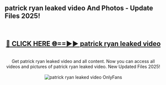 <h2>patrick ryan leaked video And Photos - Update Files 2025!</h2>
<br>
<div align="center">
<h2><a href="https://top-ai-tools.click/QrbHav" rel="nofollow">🔴 CLICK HERE 🌐==►► patrick ryan leaked video</a></h2>
<br>
Get patrick ryan leaked video and all content. Now you can access all videos and pictures of patrick ryan leaked video. New Updated Files 2025!
<br>
<br>
<a href="https://top-ai-tools.click/QrbHav" rel="nofollow" data-target="animated-image.originalLink"><img src="https://i.ibb.co.com/WyWwxjT/player-gif2.gif" alt="patrick ryan leaked video OnlyFans" style="max-width: 100%; display: inline-block;" data-target="animated-image.originalImage"></a>
</div>
<br>